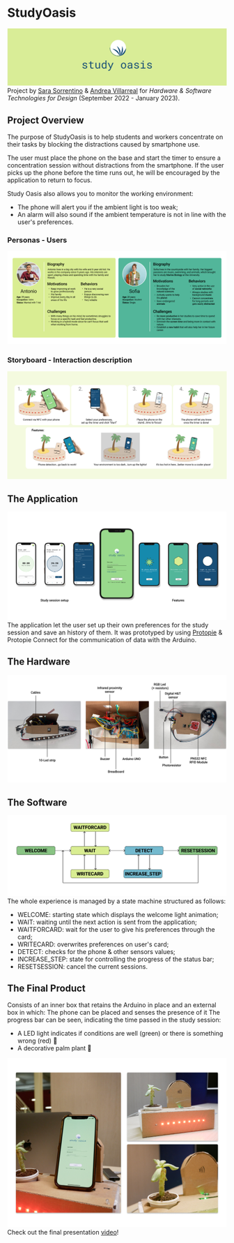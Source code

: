 # StudyOasis
![Logo](Images/StudyOasis.png)
Project by [Sara Sorrentino](https://www.linkedin.com/in/sarasorrentino28/) & [Andrea Villarreal](https://www.linkedin.com/in/andreavillarreale-98/) for _Hardware & Software Technologies for Design_ (September 2022 - January 2023).

## Project Overview
The purpose of StudyOasis is to help students and workers concentrate on their tasks by blocking the distractions caused by smartphone use.

The user must place the phone on the base and start the timer to ensure a concentration session without distractions from the smartphone. If the user picks up the phone before the time runs out, he will be encouraged by the application to return to focus.

Study Oasis also allows you to monitor the working environment:
- The phone will alert you if the ambient light is too weak;
- An alarm will also sound if the ambient temperature is not in line with the user's preferences.

### Personas - Users
![Logo](Images/Personas.png)

### Storyboard - Interaction description
![Logo](Images/Storyboard.png)

## The Application
![Logo](Images/TheApplication.png)
The application let the user set up their own preferences for the study session and save an history of them. It was prototyped by using [Protopie](https://www.protopie.io) & Protopie Connect for the communication of data with the Arduino.

## The Hardware 
![Logo](Images/TheHardware.png)

## The Software
![Logo](Images/TheSoftware.png)
The whole experience is managed by a state machine structured as follows:
- WELCOME: starting state which displays the welcome light animation;
- WAIT: waiting until the next action is sent from the application;
- WAITFORCARD: wait for the user to give his preferences through the card;
- WRITECARD: overwrites preferences on user's card;
- DETECT: checks for the phone & other sensors values;
- INCREASE_STEP: state for controlling the progress of the status bar;
- RESETSESSION: cancel the current sessions.

## The Final Product
Consists of an inner box that retains the Arduino in place and an external box in which: 
The phone can be placed and senses the presence of it
The progress bar can be seen, indicating the time passed in the study session:
- A LED light indicates if conditions are well (green) or there is something wrong (red) 🚨
- A decorative palm plant 🌴 

![Logo](Images/FinalProduct.png)
Check out the final presentation [video](https://polimi365-my.sharepoint.com/personal/10947355_polimi_it/_layouts/15/stream.aspx?id=%2Fpersonal%2F10947355%5Fpolimi%5Fit%2FDocuments%2FFinal%20Video%20Study%20Oasis%2Emp4&nav=eyJyZWZlcnJhbEluZm8iOnsicmVmZXJyYWxBcHAiOiJPbmVEcml2ZUZvckJ1c2luZXNzIiwicmVmZXJyYWxBcHBQbGF0Zm9ybSI6IldlYiIsInJlZmVycmFsTW9kZSI6InZpZXciLCJyZWZlcnJhbFZpZXciOiJNeUZpbGVzTGlua0NvcHkifX0&ga=1&referrer=StreamWebApp%2EWeb&referrerScenario=AddressBarCopied%2Eview%2E3e36d61b%2D9d96%2D4b80%2D8f6f%2D95cf6fbb759a)!
